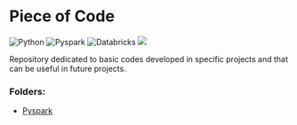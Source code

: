 # Piece of Code
![Python](https://img.shields.io/badge/python-3670A0?style=for-the-badge&logo=python&logoColor=ffdd54)
![Pyspark](https://img.shields.io/badge/Pyspark-FF3621?style=for-the-badge)
![Databricks](https://img.shields.io/badge/Databricks-FF3621?style=for-the-badge&logo=Databricks&logoColor=white)
![](https://api.visitorbadge.io/api/VisitorHit?user=samuel-haddad&repo=TreeClassifiersReview&countColor=#40e0d0)

Repository dedicated to basic codes developed in specific projects and that can be useful in future projects.

### **Folders**:
- [Pyspark](https://github.com/samuel-haddad/PieceOfCode/tree/main/pyspak)
